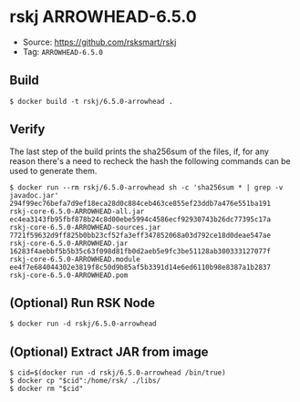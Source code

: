 # rskj ARROWHEAD-6.5.0

* Source: https://github.com/rsksmart/rskj
* Tag: `ARROWHEAD-6.5.0`

## Build

```
$ docker build -t rskj/6.5.0-arrowhead .
```

## Verify

The last step of the build prints the sha256sum of the files, if, for any reason there's a need to recheck the hash the following commands can be used to generate them.

```
$ docker run --rm rskj/6.5.0-arrowhead sh -c 'sha256sum * | grep -v javadoc.jar'
294f99ec76befa7d9ef18eca28d0c884ceb463ce855ef23ddb7a476e551ba191  rskj-core-6.5.0-ARROWHEAD-all.jar
ec4ea3143fb95fbf878b24c8d00ebe5994c4586ecf92930743b26dc77395c17a  rskj-core-6.5.0-ARROWHEAD-sources.jar
7721f59632d9ff825b0bb23cf52fa3eff347852068a03d792ce18d0deae547ae  rskj-core-6.5.0-ARROWHEAD.jar
16283f4aebbf5b5b35c63f098d81fb0d2aeb5e9fc3be51128ab300333127077f  rskj-core-6.5.0-ARROWHEAD.module
ee4f7e684044302e3819f8c50d9b85af5b3391d14e6ed6110b98e8387a1b2837  rskj-core-6.5.0-ARROWHEAD.pom
```
## (Optional) Run RSK Node
```
$ docker run -d rskj/6.5.0-arrowhead
```

## (Optional) Extract JAR from image

```
$ cid=$(docker run -d rskj/6.5.0-arrowhead /bin/true)
$ docker cp "$cid":/home/rsk/ ./libs/
$ docker rm "$cid"
```
